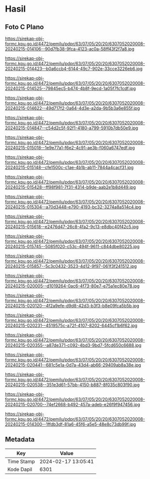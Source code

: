 # Hasil

## Foto C Plano

https://sirekap-obj-formc.kpu.go.id/4472/pemilu/pdpr/63/07/05/20/20/6307052020008-20240215-014106--90d7fb38-9fca-4123-ac0a-58ff43f2f7a8.jpg

https://sirekap-obj-formc.kpu.go.id/4472/pemilu/pdpr/63/07/05/20/20/6307052020008-20240215-014423--b0a6ccb4-6144-49c7-902e-33cce3226eb6.jpg

https://sirekap-obj-formc.kpu.go.id/4472/pemilu/pdpr/63/07/05/20/20/6307052020008-20240215-014525--79845ec5-b474-4b8f-9ecd-1a05f7fc1cdf.jpg

https://sirekap-obj-formc.kpu.go.id/4472/pemilu/pdpr/63/07/05/20/20/6307052020008-20240215-014622--49d717f2-0a64-4d3e-a2da-9b5b3a6e855f.jpg

https://sirekap-obj-formc.kpu.go.id/4472/pemilu/pdpr/63/07/05/20/20/6307052020008-20240215-014847--c54d2c5f-92f1-4180-a799-5910b7db50e9.jpg

https://sirekap-obj-formc.kpu.go.id/4472/pemilu/pdpr/63/07/05/20/20/6307052020008-20240215-015018--1e9e77a1-f6e2-4c91-ae3b-f060a6747edf.jpg

https://sirekap-obj-formc.kpu.go.id/4472/pemilu/pdpr/63/07/05/20/20/6307052020008-20240215-015148--cfe1500c-c1ae-4b1b-ab11-7844a4cacf31.jpg

https://sirekap-obj-formc.kpu.go.id/4472/pemilu/pdpr/63/07/05/20/20/6307052020008-20240215-015428--ff98f981-7f31-4314-b9de-aab2e1b8d449.jpg

https://sirekap-obj-formc.kpu.go.id/4472/pemilu/pdpr/63/07/05/20/20/6307052020008-20240215-015304--a70d3448-e790-4193-bc32-3274a8a514c4.jpg

https://sirekap-obj-formc.kpu.go.id/4472/pemilu/pdpr/63/07/05/20/20/6307052020008-20240215-015618--e2476d47-26c8-4fa2-9c13-e8dbc40f42c5.jpg

https://sirekap-obj-formc.kpu.go.id/4472/pemilu/pdpr/63/07/05/20/20/6307052020008-20240215-015745--5085f020-c53c-494f-9611-c844dbe80225.jpg

https://sirekap-obj-formc.kpu.go.id/4472/pemilu/pdpr/63/07/05/20/20/6307052020008-20240215-015857--5c3c0432-3523-4d12-9f97-061f3f241512.jpg

https://sirekap-obj-formc.kpu.go.id/4472/pemilu/pdpr/63/07/05/20/20/6307052020008-20240215-020005--d1019264-0ac6-4f73-80e7-e75a1ec80e78.jpg

https://sirekap-obj-formc.kpu.go.id/4472/pemilu/pdpr/63/07/05/20/20/6307052020008-20240215-020120--4f2a9efe-d9d8-42d3-b3f3-b8e09fca5b5b.jpg

https://sirekap-obj-formc.kpu.go.id/4472/pemilu/pdpr/63/07/05/20/20/6307052020008-20240215-020231--4519575c-a72f-4107-8202-6445cf1b6f62.jpg

https://sirekap-obj-formc.kpu.go.id/4472/pemilu/pdpr/63/07/05/20/20/6307052020008-20240215-020355--a87de371-c092-4bd3-9bd7-5fcd650c6688.jpg

https://sirekap-obj-formc.kpu.go.id/4472/pemilu/pdpr/63/07/05/20/20/6307052020008-20240215-020441--681c5e1a-0d7a-43d4-ab66-29409ab8a38e.jpg

https://sirekap-obj-formc.kpu.go.id/4472/pemilu/pdpr/63/07/05/20/20/6307052020008-20240215-020538--351e3d61-57bb-4150-b887-8f035c803f90.jpg

https://sirekap-obj-formc.kpu.go.id/4472/pemilu/pdpr/63/07/05/20/20/6307052020008-20240215-020700--74ef2668-b492-457a-adeb-e26f9f947456.jpg

https://sirekap-obj-formc.kpu.go.id/4472/pemilu/pdpr/63/07/05/20/20/6307052020008-20240215-014300--1ffdb3df-81a6-45f6-a5e5-48e8c73db99f.jpg


## Metadata

| Key        | Value               |
| ---------- | ------------------- |
| Time Stamp | 2024-02-17 13:05:41 |
| Kode Dapil | 6301                |



